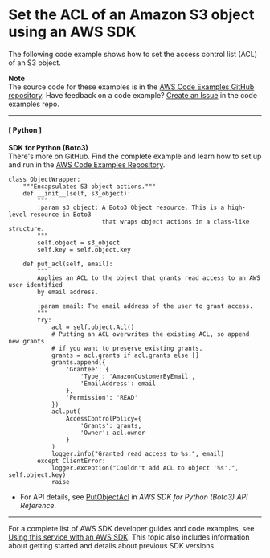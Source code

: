 # Set the ACL of an Amazon S3 object using an AWS SDK<a name="example_s3_PutObjectAcl_section"></a>

The following code example shows how to set the access control list \(ACL\) of an S3 object\.

**Note**  
The source code for these examples is in the [AWS Code Examples GitHub repository](https://github.com/awsdocs/aws-doc-sdk-examples)\. Have feedback on a code example? [Create an Issue](https://github.com/awsdocs/aws-doc-sdk-examples/issues/new/choose) in the code examples repo\. 

------
#### [ Python ]

**SDK for Python \(Boto3\)**  
 There's more on GitHub\. Find the complete example and learn how to set up and run in the [AWS Code Examples Repository](https://github.com/awsdocs/aws-doc-sdk-examples/tree/main/python/example_code/s3/s3_basics#code-examples)\. 
  

```
class ObjectWrapper:
    """Encapsulates S3 object actions."""
    def __init__(self, s3_object):
        """
        :param s3_object: A Boto3 Object resource. This is a high-level resource in Boto3
                          that wraps object actions in a class-like structure.
        """
        self.object = s3_object
        self.key = self.object.key

    def put_acl(self, email):
        """
        Applies an ACL to the object that grants read access to an AWS user identified
        by email address.

        :param email: The email address of the user to grant access.
        """
        try:
            acl = self.object.Acl()
            # Putting an ACL overwrites the existing ACL, so append new grants
            # if you want to preserve existing grants.
            grants = acl.grants if acl.grants else []
            grants.append({
                'Grantee': {
                    'Type': 'AmazonCustomerByEmail',
                    'EmailAddress': email
                },
                'Permission': 'READ'
            })
            acl.put(
                AccessControlPolicy={
                    'Grants': grants,
                    'Owner': acl.owner
                }
            )
            logger.info("Granted read access to %s.", email)
        except ClientError:
            logger.exception("Couldn't add ACL to object '%s'.", self.object.key)
            raise
```
+  For API details, see [PutObjectAcl](https://docs.aws.amazon.com/goto/boto3/s3-2006-03-01/PutObjectAcl) in *AWS SDK for Python \(Boto3\) API Reference*\. 

------

For a complete list of AWS SDK developer guides and code examples, see [Using this service with an AWS SDK](UsingAWSSDK.md#sdk-general-information-section)\. This topic also includes information about getting started and details about previous SDK versions\.